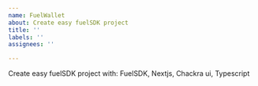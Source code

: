 ```yaml
---
name: FuelWallet
about: Create easy fuelSDK project
title: ''
labels: ''
assignees: ''

---
```


Create easy fuelSDK project with:
FuelSDK,
Nextjs,
Chackra ui,
Typescript
